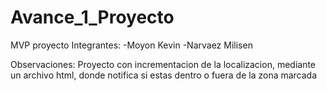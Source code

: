 # Avance_1_Proyecto
MVP proyecto
Integrantes:
-Moyon Kevin
-Narvaez Milisen


Observaciones:
Proyecto con incrementacion de la localizacion, mediante un archivo html, donde notifica si estas dentro o fuera de la zona marcada
